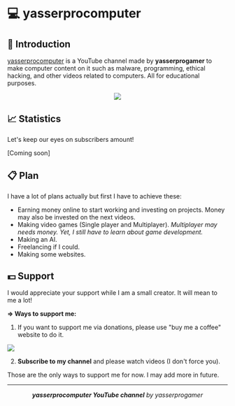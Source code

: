 # 💻 yasserprocomputer

## 📕 Introduction

[yasserprocomputer](https://www.youtube.com/@yasserprocomputer/featured) is a YouTube channel made by **yasserprogamer** to make computer content on it such as malware, programming, ethical hacking, and other videos related to computers. All for educational purposes.

<div align="center">
	<img src="https://readme-typing-svg.demolab.com/?lines=Hi!+I+am+yasserprocomputer.;Please+subscribe+to+my+channel;I+love+Computer+science.;yasserprocomputer.exe">
</div>

## 📈 Statistics

Let's keep our eyes on subscribers amount!

[Coming soon]

## 📋 Plan

I have a lot of plans actually but first I have to achieve these:

- Earning money online to start working and investing on projects. Money may also be invested on the next videos.
- Making video games (Single player and Multiplayer). *Multiplayer may needs money. Yet, I still have to learn about game development.*
- Making an AI.
- Freelancing if I could.
- Making some websites.

## 💵 Support

I would appreciate your support while I am a small creator. It will mean to me a lot!

**=> Ways to support me:**

1. If you want to support me via donations, please use "buy me a coffee" website to do it.

<a href="https://www.buymeacoffee.com/yasserprogamer"><img src="https://img.buymeacoffee.com/button-api/?text=Buy me a coffee&emoji=🌎&slug=yasserprogamer&button_colour=FFDD00&font_colour=000000&font_family=Cookie&outline_colour=000000&coffee_colour=ffffff" /></a>

2. **Subscribe to my channel** and please watch videos (I don't force you).


Those are the only ways to support me for now. I may add more in future.

---

<div align="center">
    <i><b>yasserprocomputer YouTube channel</b> by yasserprogamer</i>
</div>


